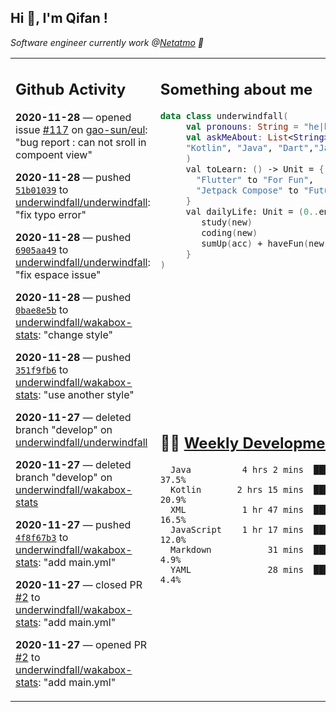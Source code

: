 <h2> Hi 👋, I'm Qifan ! </h2>
<p><em>Software engineer currently work @<a href="https://www.netatmo.com">Netatmo</a> 🔭
</em></p>
<table><tr><td valign="top" rowspan="2">

 ## Github Activity
 <!-- githubActivity starts -->
  **2020-11-28** — opened issue [#117](https://api.github.com/repos/gao-sun/eul/issues/117) on [gao-sun/eul](https://api.github.com/repos/gao-sun/eul): "bug report : can not sroll in compoent view"

  **2020-11-28** — pushed [`51b01039`](https://api.github.com/repos/underwindfall/underwindfall/commits/51b010398b426f78462967c1f70a38909519413f) to [underwindfall/underwindfall](https://api.github.com/repos/underwindfall/underwindfall): "fix typo error"

  **2020-11-28** — pushed [`6905aa49`](https://api.github.com/repos/underwindfall/underwindfall/commits/6905aa49967157c65d6b3f447b2bc7a4b36830f1) to [underwindfall/underwindfall](https://api.github.com/repos/underwindfall/underwindfall): "fix espace issue"

  **2020-11-28** — pushed [`0bae8e5b`](https://api.github.com/repos/underwindfall/wakabox-stats/commits/0bae8e5ba8c9d0999ae50cbe999465f819e7d012) to [underwindfall/wakabox-stats](https://api.github.com/repos/underwindfall/wakabox-stats): "change style"

  **2020-11-28** — pushed [`351f9fb6`](https://api.github.com/repos/underwindfall/wakabox-stats/commits/351f9fb694f5330732c00fb180b567ca96b702b6) to [underwindfall/wakabox-stats](https://api.github.com/repos/underwindfall/wakabox-stats): "use another style"

  **2020-11-27** — deleted branch "develop" on [underwindfall/underwindfall](https://api.github.com/repos/underwindfall/underwindfall)

  **2020-11-27** — deleted branch "develop" on [underwindfall/wakabox-stats](https://api.github.com/repos/underwindfall/wakabox-stats)

  **2020-11-27** — pushed [`4f8f67b3`](https://api.github.com/repos/underwindfall/wakabox-stats/commits/4f8f67b318827735bafc6ec03a0068a93dbb86e1) to [underwindfall/wakabox-stats](https://api.github.com/repos/underwindfall/wakabox-stats): "add main.yml"

  **2020-11-27** — closed PR [#2](https://api.github.com/repos/underwindfall/wakabox-stats/pulls/2) to [underwindfall/wakabox-stats](https://api.github.com/repos/underwindfall/wakabox-stats): "add main.yml"

  **2020-11-27** — opened PR [#2](https://api.github.com/repos/underwindfall/wakabox-stats/pulls/2) to [underwindfall/wakabox-stats](https://api.github.com/repos/underwindfall/wakabox-stats): "add main.yml"
 <!-- githubActivity ends -->
 </td><td valign="top">

 ## Something about me
 <!-- profile starts -->
 ```kotlin
 data class underwindfall(
      val pronouns: String = "he|him",
      val askMeAbout: List<String> = listOf(
      "Kotlin", "Java", "Dart","Javascript", "Typescript"
      )
      val toLearn: () -> Unit = {
        "Flutter" to "For Fun",
        "Jetpack Compose" to "Future"
      }
      val dailyLife: Unit = (0..end).reduce { acc, new ->
         study(new)
         coding(new)
         sumUp(acc) + haveFun(new)
      }
 )
 ```
 <!-- profile ends -->
 </td></tr><tr><td valign="top">

 ## 🏊‍♂️ <a href="https://gist.github.com/underwindfall/377ee88ba1fabd1e93516e48ca9c61eb" target="_blank">Weekly Development Breakdown</a>
  <!-- codeTime starts -->
  ```text
    Java          4 hrs 2 mins  ████████████░░░░░░░░░░░░  37.5%
    Kotlin       2 hrs 15 mins  ████████░░░░░░░░░░░░░░░░  20.9%
    XML           1 hr 47 mins  ███████░░░░░░░░░░░░░░░░░  16.5%
    JavaScript    1 hr 17 mins  ██████░░░░░░░░░░░░░░░░░░  12.0%
    Markdown           31 mins  ████░░░░░░░░░░░░░░░░░░░░   4.9%
    YAML               28 mins  ████░░░░░░░░░░░░░░░░░░░░   4.4%
  ```
  <!-- codeTime starts -->
  </td></tr></table>